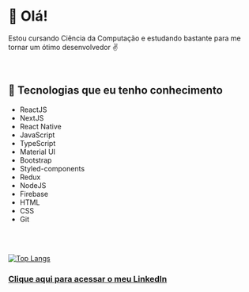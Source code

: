 # 👋 Olá!

<p>Estou cursando Ciência da Computação e estudando bastante para me tornar um ótimo desenvolvedor ✌</p>
<br/>

## :rocket: Tecnologias que eu tenho conhecimento

- ReactJS
- NextJS
- React Native
- JavaScript
- TypeScript
- Material UI
- Bootstrap
- Styled-components
- Redux
- NodeJS
- Firebase
- HTML
- CSS
- Git

<br/>
<br/>

[![Top Langs](https://github-readme-stats.vercel.app/api/top-langs/?username=matheusmeed&layout=compact&theme=github_dark)](https://github.com/anuraghazra/github-readme-stats)



### <a href="https://www.linkedin.com/in/matheus-medeiros-da-silva/">Clique aqui para acessar o meu LinkedIn</a>
<br/>
